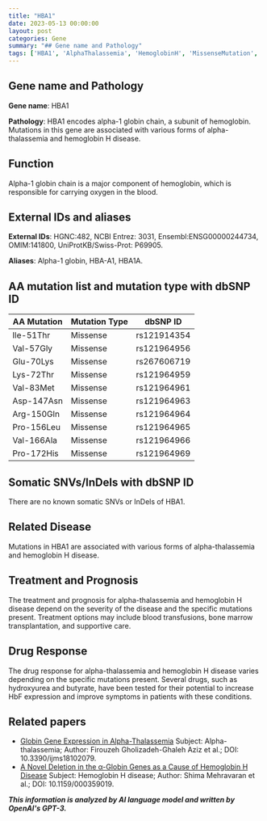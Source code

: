```yaml
---
title: "HBA1"
date: 2023-05-13 00:00:00
layout: post
categories: Gene
summary: "## Gene name and Pathology"
tags: ['HBA1', 'AlphaThalassemia', 'HemoglobinH', 'MissenseMutation', 'TreatmentOptions', 'DrugResponse', 'GlobinGeneExpression', 'HematologyResearch']
---
```


## Gene name and Pathology

**Gene name**: HBA1

**Pathology**: HBA1 encodes alpha-1 globin chain, a subunit of hemoglobin. Mutations in this gene are associated with various forms of alpha-thalassemia and hemoglobin H disease.

## Function

Alpha-1 globin chain is a major component of hemoglobin, which is responsible for carrying oxygen in the blood.

## External IDs and aliases

**External IDs**: HGNC:482, NCBI Entrez: 3031, Ensembl:ENSG00000244734, OMIM:141800, UniProtKB/Swiss-Prot: P69905.

**Aliases**: Alpha-1 globin, HBA-A1, HBA1A.

## AA mutation list and mutation type with dbSNP ID

| AA Mutation | Mutation Type | dbSNP ID |
| ----------- | ----------- | ----------- |
| Ile-51Thr | Missense | rs121914354 |
| Val-57Gly | Missense | rs121964956 |
| Glu-70Lys | Missense | rs267606719 |
| Lys-72Thr | Missense | rs121964959 |
| Val-83Met | Missense | rs121964961 |
| Asp-147Asn | Missense | rs121964963 |
| Arg-150Gln | Missense | rs121964964 |
| Pro-156Leu | Missense | rs121964965 |
| Val-166Ala | Missense | rs121964966 |
| Pro-172His | Missense | rs121964969 |

## Somatic SNVs/InDels with dbSNP ID

There are no known somatic SNVs or InDels of HBA1.

## Related Disease

Mutations in HBA1 are associated with various forms of alpha-thalassemia and hemoglobin H disease.

## Treatment and Prognosis

The treatment and prognosis for alpha-thalassemia and hemoglobin H disease depend on the severity of the disease and the specific mutations present. Treatment options may include blood transfusions, bone marrow transplantation, and supportive care.

## Drug Response

The drug response for alpha-thalassemia and hemoglobin H disease varies depending on the specific mutations present. Several drugs, such as hydroxyurea and butyrate, have been tested for their potential to increase HbF expression and improve symptoms in patients with these conditions.

## Related papers

- [Globin Gene Expression in Alpha-Thalassemia]([Click](https://doi.org/10.3390/ijms18102079).) Subject: Alpha-thalassemia; Author: Firouzeh Gholizadeh-Ghaleh Aziz et al.; DOI: 10.3390/ijms18102079.
- [A Novel Deletion in the α-Globin Genes as a Cause of Hemoglobin H Disease]([Click](https://doi.org/10.1159/000359019).) Subject: Hemoglobin H disease; Author: Shima Mehravaran et al.; DOI: 10.1159/000359019.

**_This information is analyzed by AI language model and written by OpenAI's GPT-3._**
